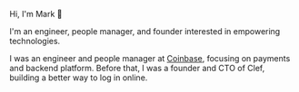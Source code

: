 Hi, I'm Mark 👋

I'm an engineer, people manager, and founder interested in empowering technologies.

I was an engineer and people manager at [Coinbase](https://www.coinbase.com), focusing on payments and backend platform. Before that, I was a founder and CTO of Clef, building a better way to log in online.

